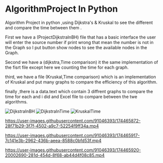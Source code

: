 # AlgorithmProject In Python
Algorithm Project in python ,using Dijkstra's &amp; Kruskal to see the different and compare the time between them .

First we have a (ProjectDijkstraInBH) file that has a basic interface the user will enter the source number if print wrong that mean the number is 
not in the Graph so I put button show nodes to see the available nodes in the Graph.

Second we have a (dijkstra,Time comparison) it the same implementation of the fisrt file except here we counting the time for each graph.

third, we have a file (Kruskal,Time comparison) which is an implementation of Kruskal and put many graphs to compare the efficiency of this algorithm.

finally ,there is a data.text which contain 3 diffrent graphs to compare the time for each and i did and Excel file to compare between the twe algorithms.


![DijkstraInBH](https://user-images.githubusercontent.com/91046393/174465740-60587ecf-988c-498a-bc97-b916b3f0159b.png)
![DijkstraInTime](https://user-images.githubusercontent.com/91046393/174465737-1904545a-4097-4dc7-95b3-003ba4c054c5.png)
![KruskalTime](https://user-images.githubusercontent.com/91046393/174465739-a42000eb-d6b9-4f09-a9f5-d2fb63caaff6.png)





https://user-images.githubusercontent.com/91046393/174465872-28f71b29-3f7f-4502-a9c7-52254f9ff34a.mp4



https://user-images.githubusercontent.com/91046393/174465917-7c141e3b-2962-436b-aeea-8588c0bfd53f.mp4



https://user-images.githubusercontent.com/91046393/174465920-20002690-281d-454d-8f68-ab44d4f08c85.mp4

